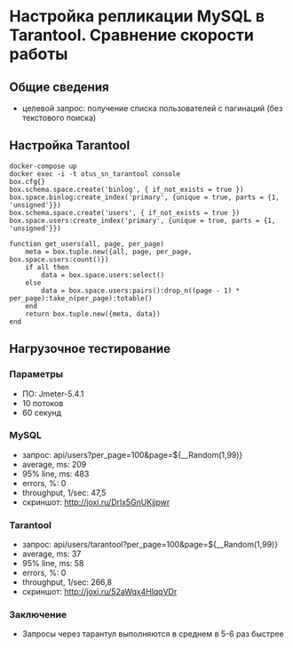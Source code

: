 # Настройка репликации MySQL в Tarantool. Сравнение скорости работы

## Общие сведения

   - целевой запрос: получение списка пользователей с пагинаций (без текстового поиска)

## Настройка Tarantool

    docker-compose up
    docker exec -i -t otus_sn_tarantool console
    box.cfg{}
    box.schema.space.create('binlog', { if_not_exists = true })
    box.space.binlog:create_index('primary', {unique = true, parts = {1, 'unsigned'}})
    box.schema.space.create('users', { if_not_exists = true })
    box.space.users:create_index('primary', {unique = true, parts = {1, 'unsigned'}})

    function get_users(all, page, per_page)
        meta = box.tuple.new({all, page, per_page, box.space.users:count()})
        if all then
            data = box.space.users:select()
        else
            data = box.space.users:pairs():drop_n((page - 1) * per_page):take_n(per_page):totable()
        end
        return box.tuple.new({meta, data})
    end

## Нагрузочное тестирование

### Параметры

   - ПО: Jmeter-5.4.1
   - 10 потоков
   - 60 секунд

### MySQL

   - запрос: api/users?per_page=100&page=${__Random(1,99)}
   - average, ms: 209
   - 95% line, ms: 483
   - errors, %: 0
   - throughput, 1/sec: 47,5
   - скриншот: http://joxi.ru/Drlx5GnUKjjpwr

### Tarantool

   - запрос: api/users/tarantool?per_page=100&page=${__Random(1,99)}
   - average, ms: 37
   - 95% line, ms: 58
   - errors, %: 0
   - throughput, 1/sec: 266,8
   - скриншот: http://joxi.ru/52aWqx4HlqqVDr

### Заключение

   - Запросы через тарантул выполняются в среднем в 5-6 раз быстрее